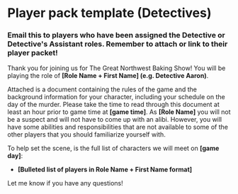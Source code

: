# Player pack template (Detectives)
### Email this to players who have been assigned the Detective or Detective's Assistant roles. Remember to attach or link to their player packet!

Thank you for joining us for The Great Northwest Baking Show!  You will be playing the role of **[Role Name + First Name] (e.g. Detective Aaron)**.
 
Attached is a document containing the rules of the game and the background information for your character, including your schedule on the day of the murder.  Please take the time to read through this document at least an hour prior to game time at **[game time]**.  As **[Role Name]** you will not be a suspect and will not have to come up with an alibi.  However, you will have some abilities and responsibilities that are not available to some of the other players that you should familiarize yourself with.

To help set the scene, is the full list of characters we will meet on **[game day]**:
* **[Bulleted list of players in Role Name + First Name format]**

Let me know if you have any questions!

